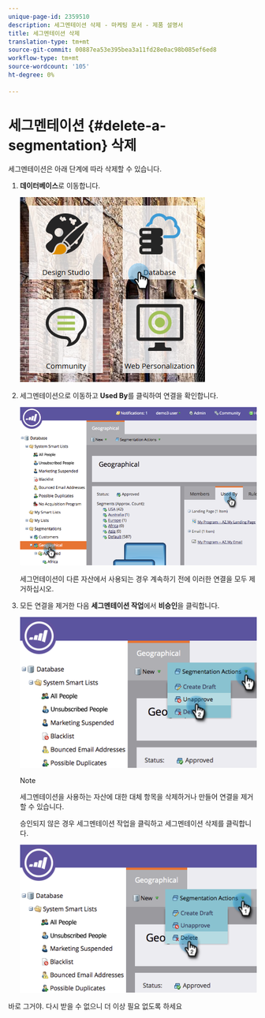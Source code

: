 ```yaml
---
unique-page-id: 2359510
description: 세그멘테이션 삭제 - 마케팅 문서 - 제품 설명서
title: 세그멘테이션 삭제
translation-type: tm+mt
source-git-commit: 00887ea53e395bea3a11fd28e0ac98b085ef6ed8
workflow-type: tm+mt
source-wordcount: '105'
ht-degree: 0%

---
```



# 세그멘테이션 {#delete-a-segmentation} 삭제

세그멘테이션은 아래 단계에 따라 삭제할 수 있습니다.

1. **데이터베이스**&#x200B;로 이동합니다.

   ![](assets/image2017-3-28-14-3a55-3a26.png)

1. 세그멘테이션으로 이동하고 **Used By**&#x200B;를 클릭하여 연결을 확인합니다.

   ![](assets/image2017-3-28-15-3a51-3a8.png)

   세그먼테이션이 다른 자산에서 사용되는 경우 계속하기 전에 이러한 연결을 모두 제거하십시오.

1. 모든 연결을 제거한 다음 **세그멘테이션 작업**&#x200B;에서 **비승인**&#x200B;을 클릭합니다.

   ![](assets/image2017-3-28-15-3a51-3a30.png)

   >[!NOTE]
   >
   >세그멘테이션을 사용하는 자산에 대한 대체 항목을 삭제하거나 만들어 연결을 제거할 수 있습니다.

   승인되지 않은 경우 세그멘테이션 작업을 클릭하고 세그멘테이션 삭제를 클릭합니다.

   ![](assets/image2017-3-28-15-3a51-3a46.png)

바로 그거야. 다시 받을 수 없으니 더 이상 필요 없도록 하세요
